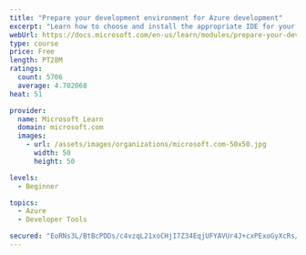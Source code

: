```yaml
---
title: "Prepare your development environment for Azure development"
excerpt: "Learn how to choose and install the appropriate IDE for your requirements to help you build, deploy, monitor, and scale cloud-hosted solutions."
webUrl: https://docs.microsoft.com/en-us/learn/modules/prepare-your-dev-environment-for-azure-development/
type: course
price: Free
length: PT28M
ratings:
  count: 5706
  average: 4.702068
heat: 51

provider:
  name: Microsoft Learn
  domain: microsoft.com
  images:
    - url: /assets/images/organizations/microsoft.com-50x50.jpg
      width: 50
      height: 50

levels:
  - Beginner

topics:
  - Azure
  - Developer Tools

secured: "EoRNs3L/BtBcPDDs/c4vzqL21xoCHjI7Z34EqjUFYAVUr4J+cxPExoGyXcRs/yePV5UgjSUsbT4WfuSgKLRAOprarmtTefHeIv6LRvsekpUrBGDyIAMbRw+RsmlEsn4otu/DXiYF/rnZOQcRo0BGpUfbgrzpSy7Btop8cqMsM5ek04fthrjSRtZHSGabFM8JHKpPL0hxaCY/M346uKKtu5o4lu7RnDdDHbjDeXrYSx70plx66kRKSjnw68Z7lEONAnI5r89D7a8FtsHoDnLRTStK9Fn/wPcLNYfb1MUdbCw1Z4fovuvbV4EIVEQOgZzP2VqRA/ETqguEfv/iPtAASy5qaGZLC4+LnzTj1MXexRjIgT3dk0jNZSptS8iCHSLuvob/rQjjf2nWgY8Fu9Qe8qN+BkWAK1XxNb3Kne6Tf5Y=;sJkbNlU47aoAVslLllRRSg=="
---
```


